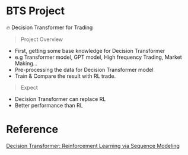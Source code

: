# BTS Project	
	
🔥 Decision Transformer for Trading

> Project Overview

- First, getting some base knowledge for Decision Transformer
- e.g Transformer model, GPT model, High frequency Trading, Market Making...
- Pre-processing the data for Decision Transformer model
- Train & Compare the result with RL trade.

> Expect

- Decision Transformer can replace RL
- Better performance than RL


# Reference
[Decision Transformer: Reinforcement Learning via Sequence Modeling](https://arxiv.org/abs/2106.01345)
